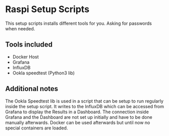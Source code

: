 # Raspi Setup Scripts
This setup scripts installs different tools for you. Asking for passwords when needed.

## Tools included
- Docker Host
- Grafana
- InfluxDB
- Ookla speedtest (Python3 lib)

## Additional notes
The Ookla Speedtest lib is used in a script that can be setup to run regularly inside the setup script. It writes to the InfluxDB which can be accessed from Grafana to display the Results in a Dashboard. The connection inside Grafana and the Dashboard are not set up initially and have to be done manually afterwards.
Docker can be used afterwards but until now no special containers are loaded.
